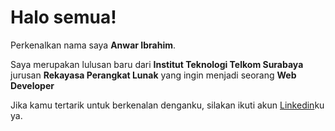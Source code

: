 # Halo semua! 

Perkenalkan nama saya **Anwar Ibrahim**.<br>

Saya merupakan lulusan baru dari **Institut Teknologi Telkom Surabaya** jurusan **Rekayasa Perangkat Lunak** yang ingin menjadi seorang **Web Developer**<br>

Jika kamu tertarik untuk berkenalan denganku, silakan ikuti akun [Linkedin](https://www.linkedin.com/in/anwar-ibrahim001/)ku ya.

